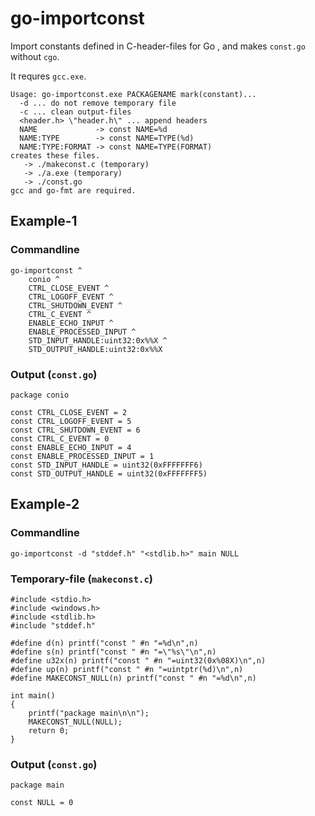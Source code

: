 go-importconst
==============

Import constants defined in C-header-files for Go ,
and makes `const.go` without `cgo`.

It requres `gcc.exe`.

    Usage: go-importconst.exe PACKAGENAME mark(constant)...
      -d ... do not remove temporary file
      -c ... clean output-files
      <header.h> \"header.h\" ... append headers
      NAME             -> const NAME=%d
      NAME:TYPE        -> const NAME=TYPE(%d)
      NAME:TYPE:FORMAT -> const NAME=TYPE(FORMAT)
    creates these files.
       -> ./makeconst.c (temporary)
       -> ./a.exe (temporary)
       -> ./const.go
    gcc and go-fmt are required.

Example-1
---------

### Commandline

    go-importconst ^
        conio ^
        CTRL_CLOSE_EVENT ^
        CTRL_LOGOFF_EVENT ^
        CTRL_SHUTDOWN_EVENT ^
        CTRL_C_EVENT ^
        ENABLE_ECHO_INPUT ^
        ENABLE_PROCESSED_INPUT ^
        STD_INPUT_HANDLE:uint32:0x%%X ^
        STD_OUTPUT_HANDLE:uint32:0x%%X

### Output (`const.go`)

    package conio

    const CTRL_CLOSE_EVENT = 2
    const CTRL_LOGOFF_EVENT = 5
    const CTRL_SHUTDOWN_EVENT = 6
    const CTRL_C_EVENT = 0
    const ENABLE_ECHO_INPUT = 4
    const ENABLE_PROCESSED_INPUT = 1
    const STD_INPUT_HANDLE = uint32(0xFFFFFFF6)
    const STD_OUTPUT_HANDLE = uint32(0xFFFFFFF5)

Example-2
---------

### Commandline

    go-importconst -d "stddef.h" "<stdlib.h>" main NULL

### Temporary-file (`makeconst.c`)

    #include <stdio.h>
    #include <windows.h>
    #include <stdlib.h>
    #include "stddef.h"

    #define d(n) printf("const " #n "=%d\n",n)
    #define s(n) printf("const " #n "=\"%s\"\n",n)
    #define u32x(n) printf("const " #n "=uint32(0x%08X)\n",n)
    #define up(n) printf("const " #n "=uintptr(%d)\n",n)
    #define MAKECONST_NULL(n) printf("const " #n "=%d\n",n)

    int main()
    {
        printf("package main\n\n");
        MAKECONST_NULL(NULL);
        return 0;
    }


### Output (`const.go`)

    package main

    const NULL = 0
